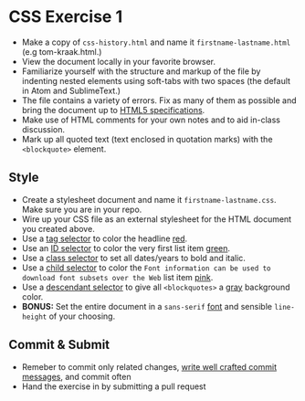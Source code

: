 # CSS Exercise 1

  * Make a copy of `css-history.html` and name it `firstname-lastname.html` (e.g tom-kraak.html.)
  * View the document locally in your favorite browser.
  * Familiarize yourself with the structure and markup of the file by indenting nested elements using soft-tabs with two spaces (the default in Atom and SublimeText.)
  * The file contains a variety of errors. Fix as many of them as possible and bring the document up to [HTML5 specifications](https://developer.mozilla.org/en-US/docs/Web/HTML).
  * Make use of HTML comments for your own notes and to aid in-class discussion.
  * Mark up all quoted text (text enclosed in quotation marks) with the `<blockquote>` element.

## Style

  * Create a stylesheet document and name it `firstname-lastname.css`. Make sure you are in your repo.
  * Wire up your CSS file as an external stylesheet for the HTML document you created above.
  * Use a [tag selector](http://fewd.betamore.com/slides/unit/4/#16) to color the headline [red](http://htmlcolorcodes.com/color-names/).
  * Use an [ID selector](http://fewd.betamore.com/slides/unit/4/#14) to color the very first list item [green](http://htmlcolorcodes.com/color-names/).
  * Use a [class selector](http://fewd.betamore.com/slides/unit/4/#15) to set all dates/years to bold and italic.
  * Use a [child selector](http://fewd.betamore.com/slides/unit/4/#17) to color the `Font information can be used to download font subsets over the Web` list item [pink](http://htmlcolorcodes.com/color-names/).
  * Use a [descendant selector](http://fewd.betamore.com/slides/unit/4/#18) to give all `<blockquotes>` a [gray](http://htmlcolorcodes.com/color-names/) background color.
  * **BONUS:** Set the entire document in a `sans-serif` [font](http://fontcdn.org/) and sensible `line-height` of your choosing.

## Commit & Submit
  * Remeber to commit only related changes, [write well crafted commit messages](http://alistapart.com/article/the-art-of-the-commit), and commit often
  * Hand the exercise in by submitting a pull request
